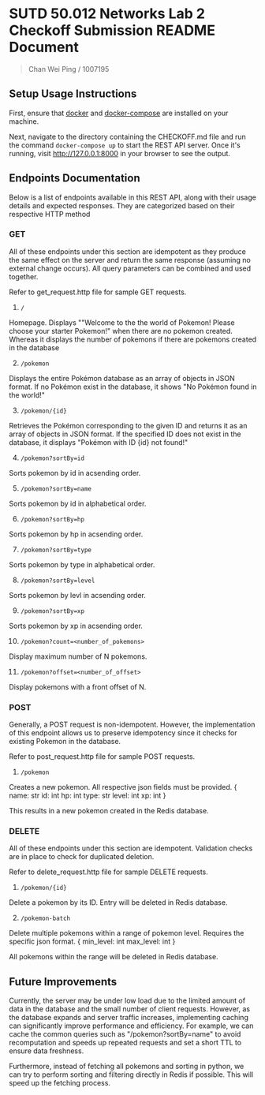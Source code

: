 # SUTD 50.012 Networks Lab 2 Checkoff Submission README Document

> Chan Wei Ping / 1007195

## Setup Usage Instructions

First, ensure that [docker](https://docs.docker.com/get-docker/) and [docker-compose](https://docs.docker.com/compose/install/)  are installed on your machine.

Next, navigate to the directory containing the CHECKOFF.md file and run the command ```docker-compose up``` to start the REST API server. Once it's running, visit http://127.0.0.1:8000 in your browser to see the output.

## Endpoints Documentation

Below is a list of endpoints available in this REST API, along with their usage details and expected responses. They are categorized based on their respective HTTP method

### GET

All of these endpoints under this section are idempotent as they produce the same effect on the server and return the same response (assuming no external change occurs). All query parameters can be combined and used together.

Refer to get_request.http file for sample GET requests. 

1. `/`

Homepage. Displays ""Welcome to the the world of Pokemon! Please choose your starter Pokemon!" when there are no pokemon created. Whereas it displays the number of pokemons if there are pokemons created in the database

2. `/pokemon`

Displays the entire Pokémon database as an array of objects in JSON format. If no Pokémon exist in the database, it shows "No Pokémon found in the world!"

3. `/pokemon/{id}`

Retrieves the Pokémon corresponding to the given ID and returns it as an array of objects in JSON format. If the specified ID does not exist in the database, it displays "Pokémon with ID {id} not found!"

4. `/pokemon?sortBy=id`

Sorts pokemon by id in acsending order.

5. `/pokemon?sortBy=name`

Sorts pokemon by id in alphabetical order.

6. `/pokemon?sortBy=hp`

Sorts pokemon by hp in acsending order.

7. `/pokemon?sortBy=type`

Sorts pokemon by type in alphabetical order.

8. `/pokemon?sortBy=level`

Sorts pokemon by levl in acsending order.

9. `/pokemon?sortBy=xp`

Sorts pokemon by xp in acsending order.

10. `/pokemon?count=<number_of_pokemons>`

Display maximum number of N pokemons.

11. `/pokemon?offset=<number_of_offset>`

Display pokemons with a front offset of N. 


### POST
Generally, a POST request is non-idempotent. However, the implementation of this endpoint allows us to preserve idempotency since it checks for existing Pokemon in the database.

Refer to post_request.http file for sample POST requests. 


1. `/pokemon`

Creates a new pokemon. All respective json fields must be provided.
{
    name: str
    id: int
    hp: int
    type: str 
    level: int 
    xp: int
}

This results in a new pokemon created in the Redis database. 

### DELETE

All of these endpoints under this section are idempotent. Validation checks are in place to check for duplicated deletion.

Refer to delete_request.http file for sample DELETE requests. 

1. `/pokemon/{id}`

Delete a pokemon by its ID. Entry will be deleted in Redis database.

2. `/pokemon-batch`

Delete multiple pokemons within a range of pokemon level. Requires the specific json format.
{
    min_level: int
    max_level: int
}

All pokemons within the range will be deleted in Redis database.

## Future Improvements
Currently, the server may be under low load due to the limited amount of data in the database and the small number of client requests. However, as the database expands and server traffic increases, implementing caching can significantly improve performance and efficiency. For example, we can cache the common queries such as "/pokemon?sortBy=name" to avoid recomputation and speeds up repeated requests and set a short TTL to ensure data freshness.

Furthermore, instead of fetching all pokemons and sorting in python, we can try to perform sorting and filtering directly in Redis if possible. This will speed up the fetching process.